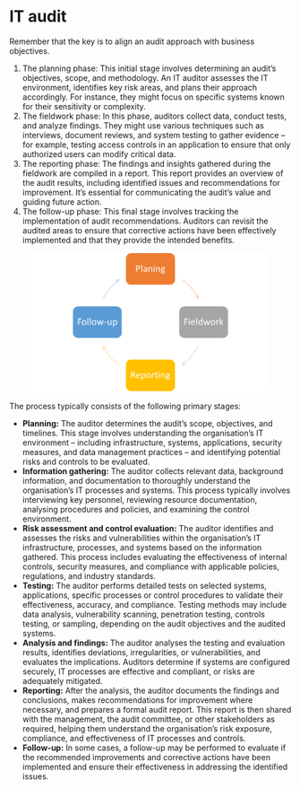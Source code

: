 # IT audit

Remember that the key is to align an audit approach with business objectives.

1. The planning phase: This initial stage involves determining an audit’s objectives, scope, and methodology. An IT auditor assesses the IT environment, identifies key risk areas, and plans their approach accordingly. For instance, they might focus on specific systems known for their sensitivity or complexity.
2. The fieldwork phase: In this phase, auditors collect data, conduct tests, and analyze findings. They might use various techniques such as interviews, document reviews, and system testing to gather evidence – for example, testing access controls in an application to ensure that only authorized users can modify critical data.
3. The reporting phase: The findings and insights gathered during the fieldwork are compiled in a report. This report provides an overview of the audit results, including identified issues and recommendations for improvement. It’s essential for communicating the audit’s value and guiding future action.
4. The follow-up phase: This final stage involves tracking the implementation of audit recommendations. Auditors can revisit the audited areas to ensure that corrective actions have been effectively implemented and that they provide the intended benefits.

<figure><img src="../../../../.gitbook/assets/image (16).png" alt=""><figcaption></figcaption></figure>

The process typically consists of the following primary stages:

* **Planning:** The auditor determines the audit’s scope, objectives, and timelines. This stage involves understanding the organisation’s IT environment – including infrastructure, systems, applications, security measures, and data management practices – and identifying potential risks and controls to be evaluated.
* **Information gathering:** The auditor collects relevant data, background information, and documentation to thoroughly understand the organisation’s IT processes and systems. This process typically involves interviewing key personnel, reviewing resource documentation, analysing procedures and policies, and examining the control environment.
* **Risk assessment and control evaluation:** The auditor identifies and assesses the risks and vulnerabilities within the organisation’s IT infrastructure, processes, and systems based on the information gathered. This process includes evaluating the effectiveness of internal controls, security measures, and compliance with applicable policies, regulations, and industry standards.
* **Testing:** The auditor performs detailed tests on selected systems, applications, specific processes or control procedures to validate their effectiveness, accuracy, and compliance. Testing methods may include data analysis, vulnerability scanning, penetration testing, controls testing, or sampling, depending on the audit objectives and the audited systems.
* **Analysis and findings:** The auditor analyses the testing and evaluation results, identifies deviations, irregularities, or vulnerabilities, and evaluates the implications. Auditors determine if systems are configured securely, IT processes are effective and compliant, or risks are adequately mitigated.
* **Reporting:** After the analysis, the auditor documents the findings and conclusions, makes recommendations for improvement where necessary, and prepares a formal audit report. This report is then shared with the management, the audit committee, or other stakeholders as required, helping them understand the organisation’s risk exposure, compliance, and effectiveness of IT processes and controls.
* **Follow-up:** In some cases, a follow-up may be performed to evaluate if the recommended improvements and corrective actions have been implemented and ensure their effectiveness in addressing the identified issues.
